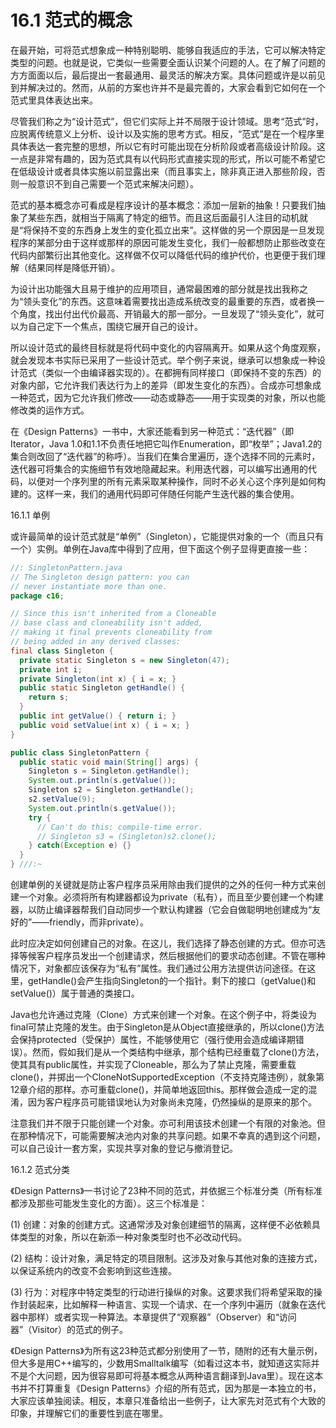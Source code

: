# 16.1 范式的概念

在最开始，可将范式想象成一种特别聪明、能够自我适应的手法，它可以解决特定类型的问题。也就是说，它类似一些需要全面认识某个问题的人。在了解了问题的方方面面以后，最后提出一套最通用、最灵活的解决方案。具体问题或许是以前见到并解决过的。然而，从前的方案也许并不是最完善的，大家会看到它如何在一个范式里具体表达出来。

尽管我们称之为“设计范式”，但它们实际上并不局限于设计领域。思考“范式”时，应脱离传统意义上分析、设计以及实施的思考方式。相反，“范式”是在一个程序里具体表达一套完整的思想，所以它有时可能出现在分析阶段或者高级设计阶段。这一点是非常有趣的，因为范式具有以代码形式直接实现的形式，所以可能不希望它在低级设计或者具体实施以前显露出来（而且事实上，除非真正进入那些阶段，否则一般意识不到自己需要一个范式来解决问题）。

范式的基本概念亦可看成是程序设计的基本概念：添加一层新的抽象！只要我们抽象了某些东西，就相当于隔离了特定的细节。而且这后面最引人注目的动机就是“将保持不变的东西身上发生的变化孤立出来”。这样做的另一个原因是一旦发现程序的某部分由于这样或那样的原因可能发生变化，我们一般都想防止那些改变在代码内部繁衍出其他变化。这样做不仅可以降低代码的维护代价，也更便于我们理解（结果同样是降低开销）。

为设计出功能强大且易于维护的应用项目，通常最困难的部分就是找出我称之为“领头变化”的东西。这意味着需要找出造成系统改变的最重要的东西，或者换一个角度，找出付出代价最高、开销最大的那一部分。一旦发现了“领头变化”，就可以为自己定下一个焦点，围绕它展开自己的设计。

所以设计范式的最终目标就是将代码中变化的内容隔离开。如果从这个角度观察，就会发现本书实际已采用了一些设计范式。举个例子来说，继承可以想象成一种设计范式（类似一个由编译器实现的）。在都拥有同样接口（即保持不变的东西）的对象内部，它允许我们表达行为上的差异（即发生变化的东西）。合成亦可想象成一种范式，因为它允许我们修改——动态或静态——用于实现类的对象，所以也能修改类的运作方式。

在《Design Patterns》一书中，大家还能看到另一种范式：“迭代器”（即Iterator，Java 1.0和1.1不负责任地把它叫作Enumeration，即“枚举”；Java1.2的集合则改回了“迭代器”的称呼）。当我们在集合里遍历，逐个选择不同的元素时，迭代器可将集合的实施细节有效地隐藏起来。利用迭代器，可以编写出通用的代码，以便对一个序列里的所有元素采取某种操作，同时不必关心这个序列是如何构建的。这样一来，我们的通用代码即可伴随任何能产生迭代器的集合使用。

16.1.1 单例

或许最简单的设计范式就是“单例”（Singleton），它能提供对象的一个（而且只有一个）实例。单例在Java库中得到了应用，但下面这个例子显得更直接一些：

``` java
//: SingletonPattern.java
// The Singleton design pattern: you can
// never instantiate more than one.
package c16;

// Since this isn't inherited from a Cloneable
// base class and cloneability isn't added,
// making it final prevents cloneability from
// being added in any derived classes:
final class Singleton {
  private static Singleton s = new Singleton(47);
  private int i;
  private Singleton(int x) { i = x; }
  public static Singleton getHandle() { 
    return s; 
  }
  public int getValue() { return i; }
  public void setValue(int x) { i = x; }
}

public class SingletonPattern {
  public static void main(String[] args) {
    Singleton s = Singleton.getHandle();
    System.out.println(s.getValue());
    Singleton s2 = Singleton.getHandle();
    s2.setValue(9);
    System.out.println(s.getValue());
    try {
      // Can't do this: compile-time error.
      // Singleton s3 = (Singleton)s2.clone();
    } catch(Exception e) {}
  }
} ///:~
```

创建单例的关键就是防止客户程序员采用除由我们提供的之外的任何一种方式来创建一个对象。必须将所有构建器都设为private（私有），而且至少要创建一个构建器，以防止编译器帮我们自动同步一个默认构建器（它会自做聪明地创建成为“友好的”——friendly，而非private）。

此时应决定如何创建自己的对象。在这儿，我们选择了静态创建的方式。但亦可选择等候客户程序员发出一个创建请求，然后根据他们的要求动态创建。不管在哪种情况下，对象都应该保存为“私有”属性。我们通过公用方法提供访问途径。在这里，getHandle()会产生指向Singleton的一个指针。剩下的接口（getValue()和setValue()）属于普通的类接口。

Java也允许通过克隆（Clone）方式来创建一个对象。在这个例子中，将类设为final可禁止克隆的发生。由于Singleton是从Object直接继承的，所以clone()方法会保持protected（受保护）属性，不能够使用它（强行使用会造成编译期错误）。然而，假如我们是从一个类结构中继承，那个结构已经重载了clone()方法，使其具有public属性，并实现了Cloneable，那么为了禁止克隆，需要重载clone()，并掷出一个CloneNotSupportedException（不支持克隆违例），就象第12章介绍的那样。亦可重载clone()，并简单地返回this。那样做会造成一定的混淆，因为客户程序员可能错误地认为对象尚未克隆，仍然操纵的是原来的那个。

注意我们并不限于只能创建一个对象。亦可利用该技术创建一个有限的对象池。但在那种情况下，可能需要解决池内对象的共享问题。如果不幸真的遇到这个问题，可以自己设计一套方案，实现共享对象的登记与撤消登记。

16.1.2 范式分类

《Design Patterns》一书讨论了23种不同的范式，并依据三个标准分类（所有标准都涉及那些可能发生变化的方面）。这三个标准是：

(1) 创建：对象的创建方式。这通常涉及对象创建细节的隔离，这样便不必依赖具体类型的对象，所以在新添一种对象类型时也不必改动代码。

(2) 结构：设计对象，满足特定的项目限制。这涉及对象与其他对象的连接方式，以保证系统内的改变不会影响到这些连接。

(3) 行为：对程序中特定类型的行动进行操纵的对象。这要求我们将希望采取的操作封装起来，比如解释一种语言、实现一个请求、在一个序列中遍历（就象在迭代器中那样）或者实现一种算法。本章提供了“观察器”（Observer）和“访问器”（Visitor）的范式的例子。

《Design Patterns》为所有这23种范式都分别使用了一节，随附的还有大量示例，但大多是用C++编写的，少数用Smalltalk编写（如看过这本书，就知道这实际并不是个大问题，因为很容易即可将基本概念从两种语言翻译到Java里）。现在这本书并不打算重复《Design Patterns》介绍的所有范式，因为那是一本独立的书，大家应该单独阅读。相反，本章只准备给出一些例子，让大家先对范式有个大致的印象，并理解它们的重要性到底在哪里。
